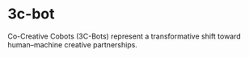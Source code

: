 # 3c-bot
Co-Creative Cobots (3C-Bots) represent a transformative shift toward human–machine creative partnerships.
